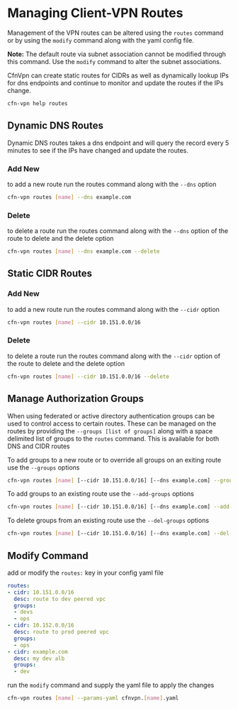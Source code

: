 # Managing Client-VPN Routes

Management of the VPN routes can be altered using the `routes` command or by using the `modify` command along with the yaml config file.

**Note:** The default route via subnet association cannot be modified through this command. Use the `modify` command to alter the subnet associations.

CfnVpn can create static routes for CIDRs as well as dynamically lookup IPs for dns endpoints and continue to monitor and update the routes if the IPs change.

```sh
cfn-vpn help routes
```

## Dynamic DNS Routes

Dynamic DNS routes takes a dns endpoint and will query the record every 5 minutes to see if the IPs have changed and update the routes.

### Add New

to add a new route run the routes command along with the `--dns` option

```sh
cfn-vpn routes [name] --dns example.com
```

### Delete

to delete a route run the routes command along with the `--dns` option of the route to delete and the delete option

```sh
cfn-vpn routes [name] --dns example.com --delete
```

## Static CIDR Routes

### Add New

to add a new route run the routes command along with the `--cidr` option

```sh
cfn-vpn routes [name] --cidr 10.151.0.0/16
```

### Delete

to delete a route run the routes command along with the `--cidr` option of the route to delete and the delete option

```sh
cfn-vpn routes [name] --cidr 10.151.0.0/16 --delete
```

## Manage Authorization Groups

When using federated or active directory authentication groups can be used to control access to certain routes. These can be managed on the routes by providing the `--groups [list of groups]` along with a space delimited list of groups to the `routes` command. This is available for both DNS and CIDR routes

To add groups to a new route or to override all groups on an exiting route use the `--groups` options

```sh
cfn-vpn routes [name] [--cidr 10.151.0.0/16] [--dns example.com] --groups devs ops
```

To add groups to an existing route use the `--add-groups` options

```sh
cfn-vpn routes [name] [--cidr 10.151.0.0/16] [--dns example.com] --add-groups admin
```

To delete groups from an existing route use the `--del-groups` options

```sh
cfn-vpn routes [name] [--cidr 10.151.0.0/16] [--dns example.com] --del-groups dev
```

## Modify Command

add or modify the `routes:` key in your config yaml file

```yaml
routes:
- cidr: 10.151.0.0/16
  desc: route to dev peered vpc
  groups:
  - devs
  - ops
- cidr: 10.152.0.0/16
  desc: route to prod peered vpc
  groups:
  - ops
- cidr: example.com
  desc: my dev alb
  groups:
  - dev
```

run the `modify` command and supply the yaml file to apply the changes

```sh
cfn-vpn routes [name] --params-yaml cfnvpn.[name].yaml
```
